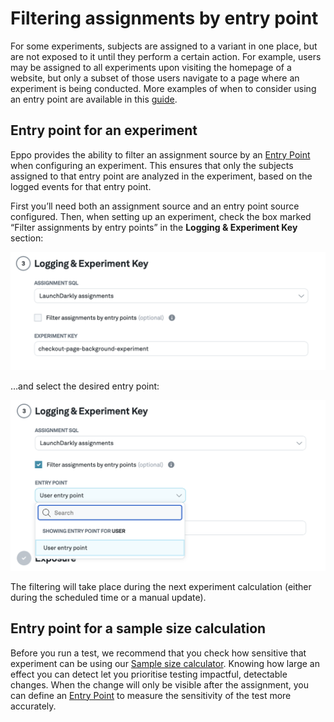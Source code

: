 # Filtering assignments by entry point

For some experiments, subjects are assigned to a variant in one place, but are not exposed to it until they perform a certain action. For example, users may be assigned to all experiments upon visiting the homepage of a website, but only a subset of those users navigate to a page where an experiment is being conducted. More examples of when to consider using an entry point are available in this [guide](/guides/entry_points.md).

## Entry point for an experiment

Eppo provides the ability to filter an assignment source by an [Entry Point](../../statistics/sample-size-calculator/setup#creating-entry-points) when configuring an experiment. This ensures that only the subjects assigned to that entry point are analyzed in the experiment, based on the logged events for that entry point.

First you’ll need both an assignment source and an entry point source configured. Then, when setting up an experiment, check the box marked “Filter assignments by entry points” in the **Logging & Experiment Key** section:

![Choose assignment SQL](../../static/img/building-experiments/select-assignment-source.png)

…and select the desired entry point:

![Filter by Entry Point](../../static/img/building-experiments/select-filter-by-entry-point.png)

The filtering will take place during the next experiment calculation (either during the scheduled time or a manual update).

## Entry point for a sample size calculation

Before you run a test, we recommend that you check how sensitive that experiment can be using our [Sample size calculator](../../statistics/sample-size-calculator/). Knowing how large an effect you can detect let you prioritise testing impactful, detectable changes. When the change will only be visible after the assignment, you can define an [Entry Point](../../statistics/sample-size-calculator/setup#creating-entry-points) to measure the sensitivity of the test more accurately.
